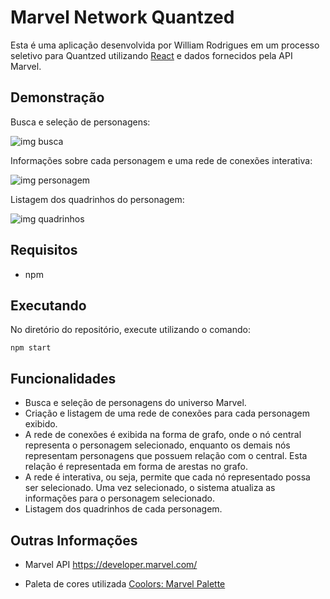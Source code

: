 # Marvel Network Quantzed
Esta é uma aplicação desenvolvida por William Rodrigues em um processo seletivo para Quantzed utilizando [React](https://pt-br.reactjs.org/) e dados fornecidos pela API Marvel.

## Demonstração
Busca e seleção de personagens:

![img busca](https://i.ibb.co/7Q1Ntg2/print01.png)

Informações sobre cada personagem e uma rede de conexões interativa:

![img personagem](https://i.ibb.co/JvK6Vk7/print02.png)

Listagem dos quadrinhos do personagem:

![img quadrinhos](https://i.ibb.co/236w249/print03.png)

## Requisitos
- npm

## Executando
No diretório do repositório, execute utilizando o comando:
```
npm start
```

## Funcionalidades

- Busca e seleção de personagens do universo Marvel.
- Criação e listagem de uma rede de conexões para cada personagem exibido.
- A rede de conexões é exibida na forma de grafo, onde o nó central representa o personagem selecionado,  enquanto os demais nós representam personagens que possuem relação com o central. Esta relação é representada em forma de arestas no grafo.
- A rede é interativa, ou seja, permite que cada nó representado possa ser selecionado. Uma vez selecionado, o sistema atualiza as informações para o personagem selecionado.
- Listagem dos quadrinhos de cada personagem.

## Outras Informações

- Marvel API
<https://developer.marvel.com/>

- Paleta de cores utilizada
[Coolors: Marvel Palette](https://coolors.co/202020-151515-ec1d24-e62429-9f0013)
